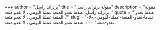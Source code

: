 +++
author = "برتراند راسل"
title = "مقولة برتراند راسل"
description = "مقولة برتراند راسل: عندما تغدو المتعة عملنا اليومي ، لا تغدو متعة ."
quote = '''عندما تغدو المتعة عملنا اليومي ، لا تغدو متعة .'''
slug = "عندما-تغدو-المتعة-عملنا-اليومي-،-لا-تغدو-متعة"
+++
عندما تغدو المتعة عملنا اليومي ، لا تغدو متعة .
